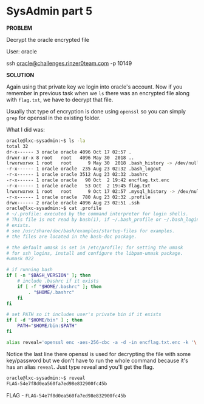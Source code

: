 # SysAdmin part 5

__PROBLEM__

Decrypt the oracle encrypted file

User: oracle

ssh oracle@challenges.rinzer0team.com -p 10149

__SOLUTION__

Again using that private key we login into oracle's account. Now if you remember in previous task when we `ls` there was an encrypted file along with `flag.txt`, we have to decrypt that file.

Usually that type of encryption is done using `openssl` so you can simply `grep` for openssl in the existing folder.

What I did was:

```bash
oracle@lxc-sysadmin:~$ ls -la
total 32
dr-x------ 3 oracle oracle 4096 Oct 17 02:57 .
drwxr-xr-x 8 root   root   4096 May 30  2018 ..
lrwxrwxrwx 1 root   root      9 May 30  2018 .bash_history -> /dev/null
-r-x------ 1 oracle oracle  235 Aug 23 02:32 .bash_logout
-r-x------ 1 oracle oracle 3512 Aug 23 02:32 .bashrc
-r-x------ 1 oracle oracle   90 Oct  2 19:42 encflag.txt.enc
-r-x------ 1 oracle oracle   53 Oct  2 19:45 flag.txt
lrwxrwxrwx 1 root   root      9 Oct 17 02:57 .mysql_history -> /dev/null
-r-x------ 1 oracle oracle  780 Aug 23 02:32 .profile
drwx------ 2 oracle oracle 4096 Aug 23 02:51 .ssh
oracle@lxc-sysadmin:~$ cat .profile
# ~/.profile: executed by the command interpreter for login shells.
# This file is not read by bash(1), if ~/.bash_profile or ~/.bash_login
# exists.
# see /usr/share/doc/bash/examples/startup-files for examples.
# the files are located in the bash-doc package.

# the default umask is set in /etc/profile; for setting the umask
# for ssh logins, install and configure the libpam-umask package.
#umask 022

# if running bash
if [ -n "$BASH_VERSION" ]; then
    # include .bashrc if it exists
    if [ -f "$HOME/.bashrc" ]; then
        . "$HOME/.bashrc"
    fi
fi

# set PATH so it includes user's private bin if it exists
if [ -d "$HOME/bin" ] ; then
    PATH="$HOME/bin:$PATH"
fi

alias reveal='openssl enc -aes-256-cbc -a -d -in encflag.txt.enc -k '\''lp6PWgOwDctq5Yx7ntTmBpOISc'\'''
```
Notice the last line there openssl is used for decrypting the file with some key/password but we don't have to run the whole command because it's has an alias `reveal`. Just type reveal and you'll get the flag.

```bash
oracle@lxc-sysadmin:~$ reveal
FLAG-54e7f8d0ea560fa7ed98e832900fc45b
```

FLAG - `FLAG-54e7f8d0ea560fa7ed98e832900fc45b`
